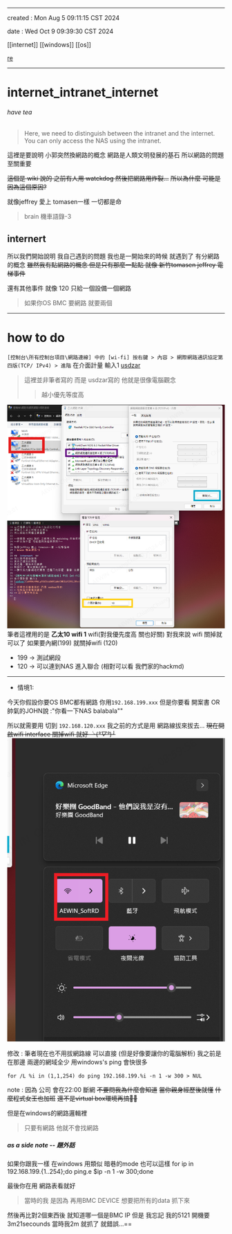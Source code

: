 -------------------------------------------------------------------------------
created	:	Mon Aug  5 09:11:15 CST 2024

date	:	Wed Oct  9 09:39:30 CST 2024

[[internet]] [[windows]] [[os]]

[re](https://home.gamer.com.tw/creationDetail.php?sn=4308110)

-------------------------------------------------------------------------------
#  internet_intranet_internet  #

######   have tea   ######

> Here, we need to distinguish between the intranet and the internet. You can only access the NAS using the intranet.

這裡是要說明 小郭突然換網路的概念
網路是人類文明發展的基石
所以網路的問題至關重要

~~這個是 wiki 說的 之前有人用 watckdog 然後把網路用炸裂...~~
~~所以為什麼 可能是因為這個原因?~~

就像jeffrey 愛上 tomasen一樣 一切都是命
> brain 機車語錄-3

##  internert  ##
所以我們開始說明
我自己遇到的問題
我也是一開始來的時候
就遇到了 有分網路的概念
~~雖然我有點網路的概念 但是只有那麼一點點 就像 新竹tomasen jeffrey 電梯事件~~

還有其他事件 就像 120 只給一個設備一個網路
> 如果你OS BMC 要網路 就要兩個

-------------------------------------------------------------------------------
# how to do  #

`[控制台\所有控制台項目\網路連線] 中的 [wi-fi] 按右鍵 > 內容 > 網際網路通訊協定第四版(TCP/ IPv4) > 進階`
在介面計量 輸入1
[usdzar](aHR0cHM6Ly93d3cubW9iaWxlMDEuY29tL3RvcGljZGV0YWlsLnBocD9mPTUwNCZ0PTY1OTMzMTcK
)
> 這裡並非筆者寫的 而是 usdzar寫的
> 他就是很像電腦觀念
>> 越小優先等度高

![ auto count(優先程度調整)](./pic/network_intranet_internet_change.png)
筆者這裡用的是 **乙太10 wifi 1**
wifi(對我優先度高 關也好關)
對我來說 wifi  關掉就可以了
如果要內網(199) 就關掉wifi (120)

+ 199 ->  測試網段
+ 120 ->  可以連到NAS 進入聯合 (相對可以看 我們家的hackmd)

-------------------------------------------------------------------------------
+ 情境1:

今天你假設你要OS BMC都有網路 你用`192.168.199.xxx`
但是你要看 開案書 OR
帥氣的JOHN說 :"你看一下NAS balabala""

所以就需要用 切到 `192.168.120.xxx`
我之前的方式是用 網路線拔來拔去...
~~現在開啟wifi interface 關掉wifi 就好 ╰(*°▽°*)╯~~
![wifi](./pic/network_intranet_internet_wifi.png)

修改 : 筆者現在也不用拔網路線
可以直接 (但是好像要讓你的電腦解析)
我之前是在那邊 兩邊的網域全少
用windows's ping 會快很多
```CMD			================start================
for /L %i in (1,1,254) do ping 192.168.199.%i -n 1 -w 300 > NUL
```
note : 因為 公司 會在22:00 斷網
~~不要問我為什麼會知道~~
~~當你親身經歷後就懂~~
~~什麼程式女王也加班~~
~~還不是virtual box環境再搞🤬🤬~~

但是在windows的網路邏輯裡
> 只要有網路 他就不會找網路

#####  as a side note -- 題外話  #####
如果你跟我一樣 在windows 用類似 暗巷的mode  也可以這樣
for ip in 192.168.199.{1..254};do ping.e $ip -n 1 -w 300;done

最後你在用 網路表看就好
> 當時的我 是因為 再用BMC DEVICE
> 想要把所有的data 抓下來

然後再比對2個東西後 就知道哪一個是BMC IP
但是 我忘記 我的5121 開機要 3m21secounds
當時我2m 就抓了 就錯誤...==

